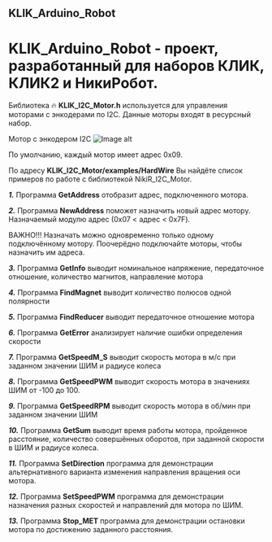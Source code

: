 <img src="https://komarev.com/ghpvc/?username=your-github-username&style=flat-square&color=blue" alt=""/>

## KLIK_Arduino_Robot
# KLIK_Arduino_Robot - проект, разработанный для наборов КЛИК, КЛИК2 и НикиРобот.

Библиотека :fire: **KLIK_I2C_Motor.h** используется для управления моторами с энкодерами по I2C.
Данные моторы входят в ресурсный набор.

Мотор с энкодером I2C
![Image alt](https://github.com/Antipat/NiKi_Arduino_Robot/blob/main/Im/%D0%98%D0%B7%D0%BE%D0%B1%D1%80%D0%B0%D0%B6%D0%B5%D0%BD%D0%B8%D0%B5%20WhatsApp%202024-08-08%20%D0%B2%2011.48.59_10330e08.jpg)


По умолчанию, каждый мотор имеет адрес 0x09.

По адресу **KLIK_I2C_Motor/examples/HardWire** Вы найдёте список примеров по работе с библиотекой NikiR_I2C_Motor.

***1.*** Программа **GetAddress** отобразит адрес, подключенного мотора.

***2.*** Программа **NewAddress** поможет назначить новый адрес мотору.
Назначаемый модулю адрес (0x07 < адрес < 0x7F). 

ВАЖНО!!!  Назначать можно одновременно только одному подключённому мотору. Поочерёдно подключайте моторы, чтобы назначить им адреса.

***3.*** Программа **GetInfo** выводит номинальное напряжение, передаточное отношение, количество магнитов, направление мотора

***4.*** Программа **FindMagnet** выводит количество полюсов одной полярности

***5.*** Программа **FindReducer** выводит передаточное отношение мотора

***6.*** Программа **GetError** анализирует наличие ошибки определения скорости

***7.*** Программа **GetSpeedM_S** выводит скорость мотора в м/c при заданном значении ШИМ и радиусе колеса

***8.*** Программа **GetSpeedPWM** выводит скорость мотора в значениях ШИМ от -100 до 100.

***9.*** Программа **GetSpeedRPM** выводит скорость мотора в об/мин при заданном значении ШИМ

***10.*** Программа **GetSum** выводит время работы мотора, пройденное расстояние, количество совершённых оборотов, при заданной скорости в ШИМ и радиусе колеса.

***11.*** Программа **SetDirection** программа для демонстрации альтернативного варианта изменения направления вращения оси мотора.

***12.*** Программа **SetSpeedPWM** программа для демонстрации назначения разных скоростей и направлений для мотора по ШИМ.

***13.*** Программа **Stop_MET** программа для демонстрации остановки мотора по достижению заданного расстояния.


